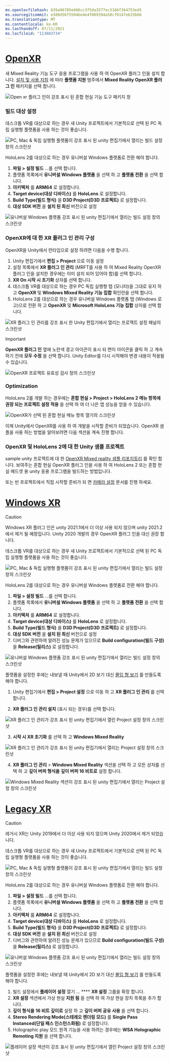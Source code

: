 ```yaml
---
ms.openlocfilehash: 639a96785e666cc3f5da3577ec3166f364753ed5
ms.sourcegitcommit: e380d56f5504be4e4f069394a58cf0147eb33b66
ms.translationtype: MT
ms.contentlocale: ko-KR
ms.lasthandoff: 07/11/2021
ms.locfileid: "113603734"
---
```

# <a name="openxr"></a>[OpenXR](#tab/openxr)

새 Mixed Reality 기능 도구 응용 프로그램을 사용 하 여 OpenXR 플러그 인을 설치 합니다. [설치 및 사용 지침](../../welcome-to-mr-feature-tool.md) 에 따라 **플랫폼 지원** 범주에서 **Mixed Reality OpenXR 플러그 인** 패키지를 선택 합니다.

![Open xr 플러그 인이 강조 표시 된 혼합 현실 기능 도구 패키지 창](../../images/feature-tool-openxr.png)

### <a name="setting-your-build-target"></a>빌드 대상 설정

데스크톱 VR를 대상으로 하는 경우 새 Unity 프로젝트에서 기본적으로 선택 된 PC 독립 실행형 플랫폼을 사용 하는 것이 좋습니다.

![PC, Mac & 독립 실행형 플랫폼이 강조 표시 된 unity 편집기에서 열리는 빌드 설정 창의 스크린샷](../../images/wmr-config-img-3.png)

HoloLens 2를 대상으로 하는 경우 유니버설 Windows 플랫폼로 전환 해야 합니다.

1. **파일 > 설정 빌드** ...를 선택 합니다.
2. 플랫폼 목록에서 **유니버설 Windows 플랫폼** 을 선택 하 고 **플랫폼 전환** 을 선택 합니다.
3. **아키텍처** 를 **ARM64** 로 설정합니다.
4. **Target device(대상 디바이스)** 를 **HoloLens** 로 설정합니다.
5. **Build Type(빌드 형식)** 을 **D3D Project(D3D 프로젝트)** 로 설정합니다.
6. **대상 SDK 버전** 을 **설치 된 최신** 버전으로 설정

![유니버설 Windows 플랫폼 강조 표시 된 unity 편집기에서 열리는 빌드 설정 창의 스크린샷](../../images/wmr-config-img-4.png)

### <a name="configuring-xr-plugin-management-for-openxr"></a>OpenXR에 대 한 XR 플러그 인 관리 구성

OpenXR을 Unity에서 런타임으로 설정 하려면 다음을 수행 합니다.

1. Unity 편집기에서 **편집 > Project** 으로 이동 설정
2. 설정 목록에서 **XR 플러그 인 관리** (MRFT를 사용 하 여 Mixed Reality OpenXR 플러그 인을 설치한 경우에는 이미 설치 되어 있어야 함)를 선택 합니다.
3. **XR On 시작 시 초기화** 상자를 선택 합니다.
4. 데스크톱 VR를 대상으로 하는 경우 PC 독립 실행형 탭 (모니터)을 그대로 유지 하 고 **OpenXR** 및 **Windows Mixed Reality 기능 집합** 확인란을 선택 합니다.
5. HoloLens 2를 대상으로 하는 경우 유니버설 Windows 플랫폼 탭 (Windows 로고)으로 전환 하 고 **OpenXR** 및 **Microsoft HoloLens 기능 집합** 상자를 선택 합니다.

![XR 플러그 인 관리를 강조 표시 한 Unity 편집기에서 열리는 프로젝트 설정 패널의 스크린샷](../../images/openxr-img-05.png)

> [!IMPORTANT]
> **OpenXR 플러그 인** 옆에 노란색 경고 아이콘이 표시 되 면이 아이콘을 클릭 하 고 계속 하기 전에 **모두 수정** 을 선택 합니다. Unity Editor를 다시 시작해야 변경 내용이 적용될 수 있습니다.

![OpenXR 프로젝트 유효성 검사 창의 스크린샷](../../images/openxr-img-06.png)

### <a name="optimization"></a>Optimization

HoloLens 2를 개발 하는 경우에는 **혼합 현실 > Project > HoloLens 2 메뉴 항목에 권장 되는 프로젝트 설정 적용** 을 선택 하 여 더 나은 앱 성능을 얻을 수 있습니다.

![OpenXR가 선택 된 혼합 현실 메뉴 항목 열기의 스크린샷](../../images/openxr-img-08.png)

이제 Unity에서 OpenXR를 사용 하 여 개발을 시작할 준비가 되었습니다.  OpenXR 샘플을 사용 하는 방법을 알아보려면 다음 섹션을 계속 진행 합니다.

### <a name="unity-sample-projects-for-openxr-and-hololens-2"></a>OpenXR 및 HoloLens 2에 대 한 Unity 샘플 프로젝트

sample unity 프로젝트에 대 한 [OpenXR Mixed reality 샘플 리포지토리](https://github.com/microsoft/OpenXR-Unity-MixedReality-Samples) 를 확인 합니다. 보여주는 혼합 현실 OpenXR 플러그 인을 사용 하 여 HoloLens 2 또는 혼합 현실 헤드셋 용 unity 응용 프로그램을 빌드하는 방법입니다.

또는 빈 프로젝트에서 직접 시작할 준비가 되 면 [카메라 설정](../../camera-in-unity.md) 문서를 진행 하세요.

# <a name="windows-xr"></a>[Windows XR](#tab/windowsxr)

> [!CAUTION]
> Windows XR 플러그 인은 unity 2021.1에서 더 이상 사용 되지 않으며 unity 2021.2에서 제거 될 예정입니다.  Unity 2020 개발의 경우 OpenXR 플러그 인을 대신 권장 합니다.

데스크톱 VR를 대상으로 하는 경우 새 Unity 프로젝트에서 기본적으로 선택 된 PC 독립 실행형 플랫폼을 사용 하는 것이 좋습니다.

![PC, Mac & 독립 실행형 플랫폼이 강조 표시 된 unity 편집기에서 열리는 빌드 설정 창의 스크린샷](../../images/wmr-config-img-3.png)

HoloLens 2를 대상으로 하는 경우 유니버설 Windows 플랫폼로 전환 해야 합니다.

1.  **파일 > 설정 빌드** ...를 선택 합니다.
2.  플랫폼 목록에서 **유니버설 Windows 플랫폼** 을 선택 하 고 **플랫폼 전환** 을 선택 합니다.
3.  **아키텍처** 를 **ARM64** 로 설정합니다.
4.  **Target device(대상 디바이스)** 를 **HoloLens** 로 설정합니다.
5.  **Build Type(빌드 형식)** 을 **D3D Project(D3D 프로젝트)** 로 설정합니다.
6.  **대상 SDK 버전** 을 **설치 된 최신** 버전으로 설정
7.  디버그와 관련하여 알려진 성능 문제가 있으므로 **Build configuration(빌드 구성)** 을 **Release(릴리스)** 로 설정합니다.

![유니버설 Windows 플랫폼 강조 표시 된 unity 편집기에서 열리는 빌드 설정 창의 스크린샷](../../images/wmr-config-img-4.png)

플랫폼을 설정한 후에는 내보낼 때 Unity에서 2D 보기 대신 [몰입 형 보기](../../../../design/app-views.md) 를 만들도록 해야 합니다.

1. Unity 편집기에서 **편집 > Project 설정** 으로 이동 하 고 **XR 플러그 인 관리** 를 선택 합니다.

2. **XR 플러그 인 관리 설치** (표시 되는 경우)를 선택 합니다.

![XR 플러그 인 관리가 강조 표시 된 unity 편집기에서 열린 Project 설정 창의 스크린샷](../../images/wmr-config-img-5.png)

3. **시작 시 XR 초기화** 를 선택 하 고 **Windows Mixed Reality**

![XR 플러그 인 관리가 강조 표시 된 unity 편집기에서 열리는 Project 설정 창의 스크린샷](../../images/wmr-config-img-7.png)

4. **XR 플러그 인 관리**  >  **Windows Mixed Reality** 섹션을 선택 하 고 모든 상자를 선택 하 고 **깊이 버퍼 형식을** **깊이 버퍼 16 비트로** 설정 합니다.

![Windows Mixed Reality 섹션이 강조 표시 된 unity 편집기에서 열리는 Project 설정 창의 스크린샷](../../images/wmr-config-img-8.png)

# <a name="legacy-xr"></a>[Legacy XR](#tab/legacy)

> [!CAUTION]
> 레거시 XR는 Unity 2019에서 더 이상 사용 되지 않으며 Unity 2020에서 제거 되었습니다.

데스크톱 VR를 대상으로 하는 경우 새 Unity 프로젝트에서 기본적으로 선택 된 PC 독립 실행형 플랫폼을 사용 하는 것이 좋습니다.

![PC, Mac & 독립 실행형 플랫폼이 강조 표시 된 unity 편집기에서 열리는 빌드 설정 창의 스크린샷](../../images/wmr-config-img-3.png)

HoloLens 2를 대상으로 하는 경우 유니버설 Windows 플랫폼로 전환 해야 합니다.

1.  **파일 > 설정 빌드** ...를 선택 합니다.
2.  플랫폼 목록에서 **유니버설 Windows 플랫폼** 을 선택 하 고 **플랫폼 전환** 을 선택 합니다.
3.  **아키텍처** 를 **ARM64** 로 설정합니다.
4.  **Target device(대상 디바이스)** 를 **HoloLens** 로 설정합니다.
5.  **Build Type(빌드 형식)** 을 **D3D Project(D3D 프로젝트)** 로 설정합니다.
6.  **대상 SDK 버전** 을 **설치 된 최신** 버전으로 설정
7.  디버그와 관련하여 알려진 성능 문제가 있으므로 **Build configuration(빌드 구성)** 을 **Release(릴리스)** 로 설정합니다.

![유니버설 Windows 플랫폼 강조 표시 된 unity 편집기에서 열리는 빌드 설정 창의 스크린샷](../../images/wmr-config-img-4.png)

플랫폼을 설정한 후에는 내보낼 때 Unity에서 2D 보기 대신 [몰입 형 보기](../../../../design/app-views.md) 를 만들도록 해야 합니다.

1. 빌드 설정에서 **플레이어 설정** 열기 ... **** **XR 설정** 그룹을 확장 합니다.
2. **XR 설정** 섹션에서 가상 현실 **지원 됨** 을 선택 하 여 가상 현실 장치 목록을 추가 합니다.
3. **깊이 형식을** **16 비트 깊이로** 설정 하 고 **깊이 버퍼 공유 사용** 을 선택 합니다.
4. **Stereo Rendering Mode(스테레오 렌더링 모드)** 를 **Single Pass Instanced(단일 패스 인스턴스화됨)** 로 설정합니다.
5. Holographic play 모드 원격 기능을 사용 하려는 경우에는 **WSA Holographic Remoting 지원** 을 선택 합니다.

![플레이어 설정 섹션이 강조 표시 된 unity 편집기에서 열린 Project 설정 창의 스크린샷](../../images/wmr-config-img-9.png)
